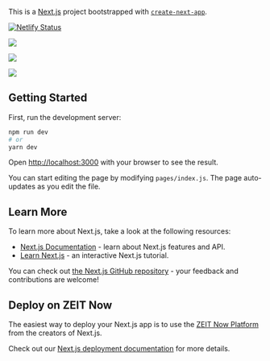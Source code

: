 This is a [Next.js](https://nextjs.org/) project bootstrapped with [`create-next-app`](https://github.com/zeit/next.js/tree/canary/packages/create-next-app).

[![Netlify Status](https://api.netlify.com/api/v1/badges/6509aced-6f20-4ca9-97b9-3914d85f2fcc/deploy-status)](https://app.netlify.com/sites/hpprc-next-template/deploys)

![](https://github.com/hppRC/next-template/workflows/Lint/badge.svg)

![](https://github.com/hppRC/next-template/workflows/Build%20project%20and%20Run%20Lighthouse%20CI/badge.svg)

![](https://github.com/hppRC/next-template/workflows/GitHub%20Pages/badge.svg)


## Getting Started

First, run the development server:

```bash
npm run dev
# or
yarn dev
```

Open [http://localhost:3000](http://localhost:3000) with your browser to see the result.

You can start editing the page by modifying `pages/index.js`. The page auto-updates as you edit the file.

## Learn More

To learn more about Next.js, take a look at the following resources:

- [Next.js Documentation](https://nextjs.org/docs) - learn about Next.js features and API.
- [Learn Next.js](https://nextjs.org/learn) - an interactive Next.js tutorial.

You can check out [the Next.js GitHub repository](https://github.com/zeit/next.js/) - your feedback and contributions are welcome!

## Deploy on ZEIT Now

The easiest way to deploy your Next.js app is to use the [ZEIT Now Platform](https://zeit.co/import?utm_medium=default-template&filter=next.js&utm_source=create-next-app&utm_campaign=create-next-app-readme) from the creators of Next.js.

Check out our [Next.js deployment documentation](https://nextjs.org/docs/deployment) for more details.

